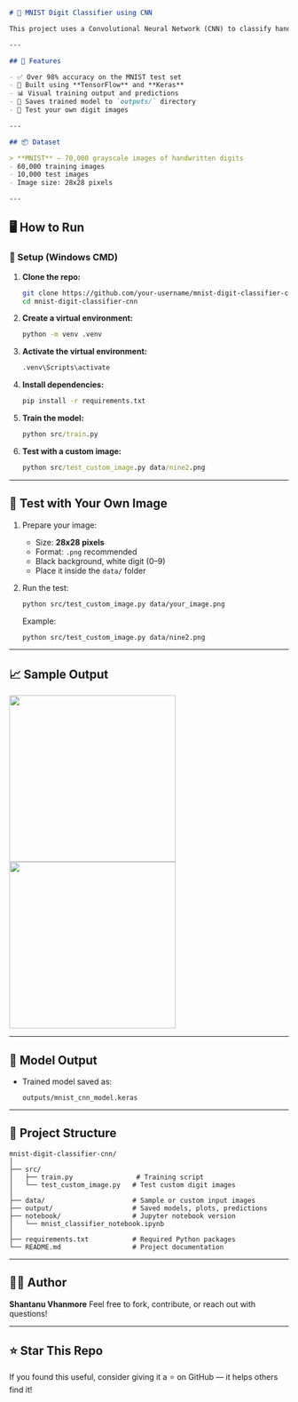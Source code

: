````markdown
# 🧠 MNIST Digit Classifier using CNN

This project uses a Convolutional Neural Network (CNN) to classify handwritten digits (0–9) from the MNIST dataset. It achieves over **98% accuracy** and is a great starting point to understand image classification using deep learning.

---

## 📌 Features

- ✅ Over 98% accuracy on the MNIST test set  
- 🧱 Built using **TensorFlow** and **Keras**  
- 📊 Visual training output and predictions  
- 💾 Saves trained model to `outputs/` directory  
- 🧪 Test your own digit images

---

## 📦 Dataset

> **MNIST** – 70,000 grayscale images of handwritten digits  
- 60,000 training images  
- 10,000 test images  
- Image size: 28x28 pixels

---
````
## 🖥️ How to Run

### 🔧 Setup (Windows CMD)

1. **Clone the repo:**
   ```bash
   git clone https://github.com/your-username/mnist-digit-classifier-cnn.git
   cd mnist-digit-classifier-cnn

2. **Create a virtual environment:**

   ```cmd
   python -m venv .venv
   ```

3. **Activate the virtual environment:**

   ```cmd
   .venv\Scripts\activate
   ```

4. **Install dependencies:**

   ```cmd
   pip install -r requirements.txt
   ```

5. **Train the model:**

   ```cmd
   python src/train.py
   ```

6. **Test with a custom image:**

   ```cmd
   python src/test_custom_image.py data/nine2.png
   ```

---

## 🧪 Test with Your Own Image

1. Prepare your image:

   * Size: **28x28 pixels**
   * Format: `.png` recommended
   * Black background, white digit (0–9)
   * Place it inside the `data/` folder

2. Run the test:

   ```bash
   python src/test_custom_image.py data/your_image.png
   ```

   Example:

   ```bash
   python src/test_custom_image.py data/nine2.png
   ```

---

## 📈 Sample Output

<p float="left">
  <img src="outputs/accuracy_plot.png" width="300" />
  <img src="outputs/sample_prediction_0.png" width="300" />
</p>

---

## 💾 Model Output

* Trained model saved as:

  ```
  outputs/mnist_cnn_model.keras
  ```

---

## 📁 Project Structure

```
mnist-digit-classifier-cnn/
│
├── src/
│   ├── train.py                # Training script
│   └── test_custom_image.py   # Test custom digit images
│
├── data/                      # Sample or custom input images
├── output/                    # Saved models, plots, predictions
├── notebook/                  # Jupyter notebook version
│   └── mnist_classifier_notebook.ipynb
│
├── requirements.txt           # Required Python packages
└── README.md                  # Project documentation
```

---

## 👨‍💻 Author

**Shantanu Vhanmore**
Feel free to fork, contribute, or reach out with questions!

---

## ⭐️ Star This Repo

If you found this useful, consider giving it a ⭐️ on GitHub — it helps others find it!

```